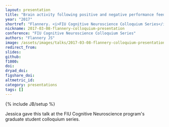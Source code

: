 ```yaml
---
layout: presentation
title: "Brain activity following positive and negative performance feedback among abstinent smokers"
year: "2017"
shortref: "Flannery. <i>FIU Cognitive Neuroscience Colloquium Series</i> 2017"
nickname: 2017-03-08-flannery-colloquium-presentation
conference: "FIU Cognitive Neuroscience Colloquium Series"
authors: "Flannery JS"
image: /assets/images/talks/2017-03-08-flannery-colloquium-presentation.png
redirect_from:
slides:
github:
f1000:
doi:
dryad_doi:
figshare_doi:
altmetric_id:
category: presentations
tags: []
---
```

{% include JB/setup %}

Jessica gave this talk at the FIU Cognitive Neuroscience program's graduate student colloquium series.

